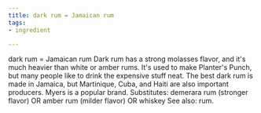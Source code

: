 ```yaml
---
title: dark rum = Jamaican rum
tags:
- ingredient

---
```

dark rum = Jamaican rum Dark rum has a strong molasses flavor, and it's much heavier than white or amber rums. It's used to make Planter's Punch, but many people like to drink the expensive stuff neat. The best dark rum is made in Jamaica, but Martinique, Cuba, and Haiti are also important producers. Myers is a popular brand. Substitutes: demerara rum (stronger flavor) OR amber rum (milder flavor) OR whiskey See also: rum.
